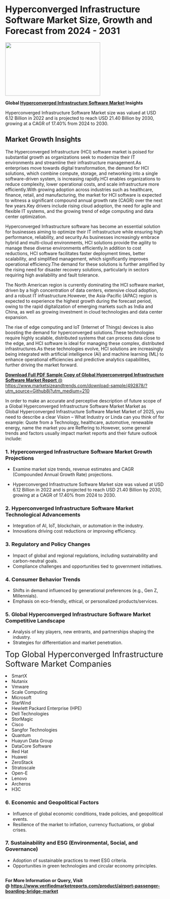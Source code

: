 <H1>Hyperconverged Infrastructure Software Market Size, Growth and Forecast from 2024 - 2031</H1><img class="aligncenter size-medium wp-image-584254" src="https://thirdeyenews.in/wp-content/uploads/2024/09/Global-Market-Research-300x168.jpeg" alt="" width="300" height="168" /><p><strong>Global&nbsp;<a href="https://www.marketsizeandtrends.com/download-sample/492878/?utm_source=Github8j?utm_medium=210">Hyperconverged Infrastructure Software Market</a> Insights</strong></p><p>Hyperconverged Infrastructure Software Market size was valued at USD 6.12 Billion in 2022 and is projected to reach USD 21.40 Billion by 2030, growing at a CAGR of 17.40% from 2024 to 2030.</p><p><h2>Market Growth Insights</h2> <p>The Hyperconverged Infrastructure (HCI) software market is poised for substantial growth as organizations seek to modernize their IT environments and streamline their infrastructure management.As enterprises move towards digital transformation, the demand for HCI solutions, which combine compute, storage, and networking into a single software-driven system, is increasing rapidly.HCI enables organizations to reduce complexity, lower operational costs, and scale infrastructure more efficiently.With growing adoption across industries such as healthcare, finance, retail, and manufacturing, the market for HCI software is expected to witness a significant compound annual growth rate (CAGR) over the next few years.Key drivers include rising cloud adoption, the need for agile and flexible IT systems, and the growing trend of edge computing and data center optimization.</p> <p><a href="#"></a></p> <p>Hyperconverged Infrastructure software has become an essential solution for businesses aiming to optimize their IT infrastructure while ensuring high performance, reliability, and security.As businesses increasingly embrace hybrid and multi-cloud environments, HCI solutions provide the agility to manage these diverse environments efficiently.In addition to cost reductions, HCI software facilitates faster deployment times, better scalability, and simplified management, which significantly improves operational efficiency.The demand for these solutions is further amplified by the rising need for disaster recovery solutions, particularly in sectors requiring high availability and fault tolerance.</p> <p>The North American region is currently dominating the HCI software market, driven by a high concentration of data centers, extensive cloud adoption, and a robust IT infrastructure.However, the Asia-Pacific (APAC) region is expected to experience the highest growth during the forecast period, owing to the rapid digitalization of emerging markets such as India and China, as well as growing investment in cloud technologies and data center expansion.</p> <p>The rise of edge computing and IoT (Internet of Things) devices is also boosting the demand for hyperconverged solutions.These technologies require highly scalable, distributed systems that can process data close to the edge, and HCI software is ideal for managing these complex, distributed infrastructures.As these technologies evolve, HCI solutions are increasingly being integrated with artificial intelligence (AI) and machine learning (ML) to enhance operational efficiencies and predictive analytics capabilities, further driving the market forward.</p> <p><a href="#"></p><p><span class=""><strong>Download Full PDF Sample Copy of Global Hyperconverged Infrastructure Software Market Report</strong> @ <a href="https://www.marketsizeandtrends.com/download-sample/492878/?utm_source=Github8j?utm_medium=210" target="_blank">https://www.marketsizeandtrends.com/download-sample/492878/?utm_source=Github8j?utm_medium=210</a></span></p><p>In order to make an accurate and perceptive description of future scope of a Global&nbsp;Hyperconverged Infrastructure Software Market Market as Global&nbsp;Hyperconverged Infrastructure Software Market Market of 2025, you need to describe a clear Vision &ndash; What Industry or Linda can you think of for example: Quote from a Technology, healthcare, automotive, renewable energy, name the market you are Reffering to.However, some general trends and factors usually impact market reports and their future outlook include:</p><h3>1.&nbsp;<strong>Hyperconverged Infrastructure Software Market Growth Projections</strong></h3><ul><li>Examine market size trends, revenue estimates and CAGR (Compounded Annual Growth Rate) projections.</li><li><p>Hyperconverged Infrastructure Software Market size was valued at USD 6.12 Billion in 2022 and is projected to reach USD 21.40 Billion by 2030, growing at a CAGR of 17.40% from 2024 to 2030.</p></li></ul><h3>2.&nbsp;<strong>Hyperconverged Infrastructure Software Market Technological Advancements</strong></h3><ul><li>Integration of AI, IoT, blockchain, or automation in the industry.</li><li>Innovations driving cost reductions or improving efficiency.</li></ul><h3>3.&nbsp;<strong>Regulatory and Policy Changes</strong></h3><ul><li>Impact of global and regional regulations, including sustainability and carbon-neutral goals.</li><li>Compliance challenges and opportunities tied to government initiatives.</li></ul><h3>4.&nbsp;<strong>Consumer Behavior Trends</strong></h3><ul><li>Shifts in demand influenced by generational preferences (e.g., Gen Z, Millennials).</li><li>Emphasis on eco-friendly, ethical, or personalized products/services.</li></ul><h3>5.&nbsp;<strong>Global Hyperconverged Infrastructure Software Market Competitive Landscape</strong></h3><ul><li>Analysis of key players, new entrants, and partnerships shaping the industry.</li><li>Strategies for differentiation and market penetration.</li></ul><p data-pm-slice="1 1 []"><span style="color: inherit; font-family: inherit; font-size: 25px;">Top Global Hyperconverged Infrastructure Software Market Companies</span></p><div class="" data-test-id=""><p><li>SmartX</li><li> Nutanix</li><li> Vmware</li><li> Scale Computing</li><li> Microsoft</li><li> StarWind</li><li> Hewlett Packard Enterprise (HPE)</li><li> Dell Technologies</li><li> StorMagic</li><li> Cisco</li><li> Sangfor Technologies</li><li> Quantum</li><li> Huayun Data Group</li><li> DataCore Software</li><li> Red Hat</li><li> Huawei</li><li> ZeroStack</li><li> Stratoscale</li><li> Open-E</li><li> Lenovo</li><li> Archeros</li><li> H3C</li></p></div><h3>6.&nbsp;<strong>Economic and Geopolitical Factors</strong></h3><ul><li>Influence of global economic conditions, trade policies, and geopolitical events.</li><li>Resilience of the market to inflation, currency fluctuations, or global crises.</li></ul><h3>7.&nbsp;<strong>Sustainability and ESG (Environmental, Social, and Governance)</strong></h3><ul><li>Adoption of sustainable practices to meet ESG criteria.</li><li>Opportunities in green technologies and circular economy principles.</li></ul><h2><strong style="font-size: 14px;">For More Information or Query, Visit @&nbsp;</strong><a style="background-color: #ffffff; font-size: 14px;" href="https://www.marketsizeandtrends.com/report/hyperconverged-infrastructure-software-market/" target="_blank">https://www.verifiedmarketreports.com/product/airport-passenger-boarding-bridge-market</a></h2>